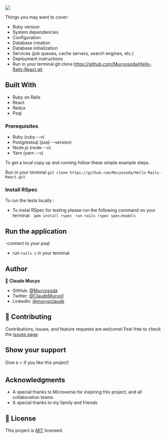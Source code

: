 ![](https://img.shields.io/badge/Microverse-blueviolet)

Things you may want to cover:

* Ruby version
* System dependencies
* Configuration
* Database creation
* Database initialization
* Services (job queues, cache servers, search engines, etc.)
* Deployment instructions
* Run in your terminal git clone https://github.com/Mucyosoda/Hello-Rails-React.git


## Built With
* Ruby on Rails
* React
* Redux
* Psql

### Prerequisites

* Ruby (ruby --v)
* Postgrestsql (psql --version)
* Node.js (node --v)
* Yarn (yarn --v)

To get a local copy up and running follow these simple example steps.

Run in your terminal `git clone https://github.com/Mucyosoda/Hello-Rails-React.git`

### Install RSpec

To run the tests locally :
* To instal RSpec for testing please run the following command on your terminal:
 ` gem install rspec`
 ` run rails rspec spec/models`


## Run the application
-connect to your psql
-  run `rails s` in your terminal

## Author
👤 **Claude Mucyo**
* GitHub: [@Mucyosoda](https://github.com/Mucyosoda)
* Twitter: [@ClaudeMucyo1](https://twitter.com/ClaudeMucyo1)
* LinkedIn: [@mucyoclaude](linkedin.com/in/mucyoclaude)

## 🤝 Contributing

Contributions, issues, and feature requests are welcome!
Feel free to check the [issues page](../../issues).

## Show your support

Give a ⭐️ if you like this project!

## Acknowledgments

- A special thanks to Microverse for inspiring this project, and all collaboration teams
- A special thanks to my family and friends

## 📝 License

This project is [MIT](./MIT.md) licensed.